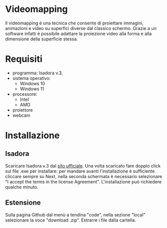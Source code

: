 # Videomapping #
Il videomapping è una tecnica che consente di proiettare immagini, animazioni e video su superfici diverse dal classico schermo. Grazie a un software infatti è possibile adattare la proiezione video alla forma e alla dimensione della superficie stessa.


# Requisiti
  - programma:
    Isadora v.3. 
  - sistema operativo:
    - Windows 10
    - Windows 11
  - processore:
    - Intel
    - AMD
  - proiettore
  - webcam 
# Installazione
## Isadora
Scaricare Isadora v.3 dal [sito ufficiale](https://troikatronix.com/get-it/). Una volta scaricato fare doppio click sul file .exe per installare: per mandare avanti l'installazione è sufficiente cliccare sempre su Next, nella seconda schermata è necessario selezionare "I accept the terms in the license Agreement". L'installazione può richiedere qualche minuto.

## Estensione
Sulla pagina Github dal menù a tendina "code", nella sezione "local" selezionare la voce "download .zip". Estrarre i file dalla cartella.

<!--
## Come usare l'estensione
show stages 
1. MAPPING
      - creare le forme
      - ridimensionare le forme
      - muovere le forme
2. PERSONALIZZAZIONE
      - inserire contenuti (disabled color, immagini/video, effetti)
      - contenuti personalizzati (installazione webcam, registratore, contenuti live, inserire)
## licenza
## esempi
1. MAPPING
      - creare le forme
      - ridimensionare le forme
      - muovere le forme
2. PERSONALIZZAZIONE
      - inserire contenuti 
      - sequence
      - animate picture
      - contenuti personalizzati 
## errori nell'utilizzo
   - se scompare la patch 
   - wecam non funziona
-->  
